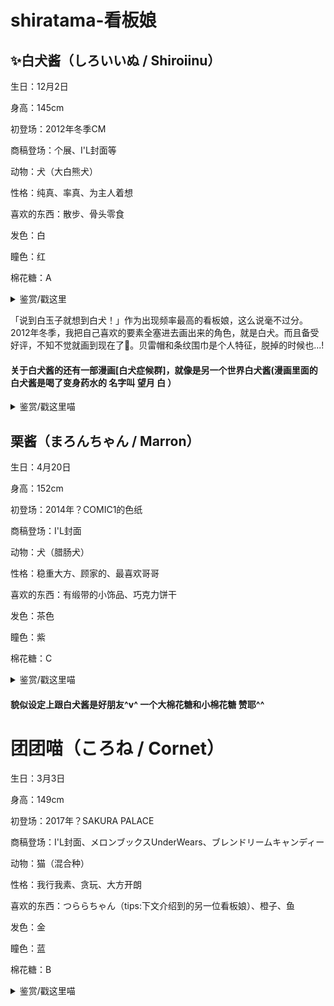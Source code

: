 # shiratama-看板娘

## ✨白犬酱（しろいいぬ / Shiroiinu）

生日：12月2日

身高：145cm

初登场：2012年冬季CM

商稿登场：个展、I'L封面等

动物：犬（大白熊犬）

性格：纯真、率真、为主人着想

喜欢的东西：散步、骨头零食

发色：白

瞳色：红

棉花糖：A 


<details>
<summary>鉴赏/戳这里</summary>
<img src= https://user-images.githubusercontent.com/118591722/233268682-ac1bdccf-d29e-409d-8dad-8abd18258125.jpg /> 
 白犬酱可爱的捏 
 </details>
  
  「说到白玉子就想到白犬！」作为出现频率最高的看板娘，这么说毫不过分。2012年冬季，我把自己喜欢的要素全塞进去画出来的角色，就是白犬。而且备受好评，不知不觉就画到现在了🌸。贝雷帽和条纹围巾是个人特征，脱掉的时候也...!
  
 #### 关于白犬酱的还有一部漫画[白犬症候群]，就像是另一个世界白犬酱(漫画里面的白犬酱是喝了变身药水的 名字叫 望月 白 ）
   
  <details>
<summary>鉴赏/戳这里喵</summary>
 <img src= https://user-images.githubusercontent.com/118591722/233387720-566da6d1-e761-48ea-a68c-95a6795fc9e3.jpg />
  </details>

  ## 栗酱（まろんちゃん / Marron）

生日：4月20日

身高：152cm

初登场：2014年？COMIC1的色纸

商稿登场：I'L封面

动物：犬（腊肠犬）

性格：稳重大方、顾家的、最喜欢哥哥

喜欢的东西：有缎带的小饰品、巧克力饼干

发色：茶色

瞳色：紫

棉花糖：C 

<details>
 <summary>鉴赏/戳这里喵</summary>
 <img src= https://user-images.githubusercontent.com/118591722/233543150-88f5f180-e3bf-4db7-9ec5-09d62eba2f57.jpg
/>
 图为第一次出场色纸
 </details>

#### 貌似设定上跟白犬酱是好朋友^v^ 一个大棉花糖和小棉花糖 赞耶^^

# 团团喵（ころね / Cornet）

生日：3月3日

身高：149cm

初登场：2017年？SAKURA PALACE

商稿登场：I'L封面、メロンブックスUnderWears、ブレンドリームキャンディー

动物：猫（混合种）

性格：我行我素、贪玩、大方开朗

喜欢的东西：つららちゃん（tips:下文介绍到的另一位看板娘）、橙子、鱼

发色：金

瞳色：蓝

棉花糖：B

<details>
 <summary>鉴赏/戳这里喵</summary>
 <img scr= https://user-images.githubusercontent.com/118591722/233544449-a481402c-7b61-4d35-9f24-48ede78227a8.png />
此图为鉴赏图 可爱的喵
 </details>
